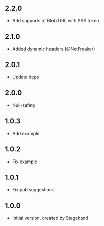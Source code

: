 ## 2.2.0

- Add supports of Blob URL with SAS token

## 2.1.0

- Added dynamic headers (@NetFreaker)

## 2.0.1

- Update deps

## 2.0.0

- Null-safety

## 1.0.3

- Add example

## 1.0.2

- Fix example

## 1.0.1

- Fix pub suggestions

## 1.0.0

- Initial version, created by Stagehand
